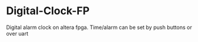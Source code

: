 Digital-Clock-FP
================

Digital alarm clock on altera fpga.  Time/alarm can be set by push buttons or over uart
